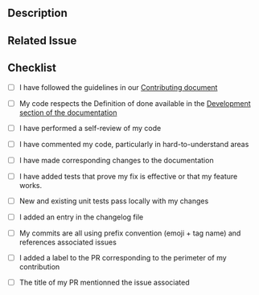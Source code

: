 <!--- Provide a general summary of your changes in the Title above -->

## Description

<!--- Describe your changes in detail -->

## Related Issue

<!--- If suggesting a new feature or change, please discuss it in an issue first -->
<!--- If fixing a bug, there should be an issue describing it with steps to reproduce -->
<!--- Please [link to the issue](https://docs.github.com/en/issues/tracking-your-work-with-issues/linking-a-pull-request-to-an-issue) here: -->

## Checklist

- [ ] I have followed the guidelines in our [Contributing document](https://geotrek.readthedocs.io/en/latest/contribute/contributing.html)
- [ ] My code respects the Definition of done available in the [Development section of the documentation](https://geotrek.readthedocs.io/en/latest/contribute/development.html#definition-of-done-for-new-model-fields)
- [ ] I have performed a self-review of my code
- [ ] I have commented my code, particularly in hard-to-understand areas
- [ ] I have made corresponding changes to the documentation
- [ ] I have added tests that prove my fix is effective or that my feature works.
- [ ] New and existing unit tests pass locally with my changes
- [ ] I added an entry in the changelog file
- [ ] My commits are all using prefix convention (emoji + tag name) and references associated issues
- [ ] I added a label to the PR corresponding to the perimeter of my contribution
- [ ] The title of my PR mentionned the issue associated


<!-- ⚠️ IMPORTANT : All new lines of code should be tested -->
<!-- ⚠️ PR are always reviewed by at least one person before being merged -->
<!-- Usually pull requests target the `master` branch on this repository -->
